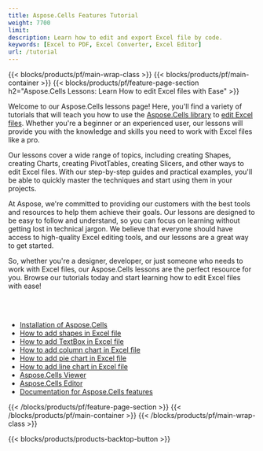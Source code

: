 ```yaml
---
title: Aspose.Cells Features Tutorial
weight: 7700
limit: 
description: Learn how to edit and export Excel file by code.
keywords: [Excel to PDF, Excel Converter, Excel Editor]
url: /tutorial
---
```


{{< blocks/products/pf/main-wrap-class >}}
{{< blocks/products/pf/main-container >}}
{{< blocks/products/pf/feature-page-section h2="Aspose.Cells Lessons: Learn How to edit Excel files with Ease" >}}

<p>
Welcome to our Aspose.Cells lessons page! Here, you'll find a variety of tutorials that will teach you how to use the <a href="https://www.nuget.org/packages/Aspose.Cells">Aspose.Cells library</a> to <a href="https://products.aspose.app/cells/editor/">edit Excel files</a>. Whether you're a beginner or an experienced user, our lessons will provide you with the knowledge and skills you need to work with Excel files like a pro.
</p>
<p>
Our lessons cover a wide range of topics, including creating Shapes, creating Charts, creating PivotTables, creating Slicers, and other ways to edit Excel files. With our step-by-step guides and practical examples, you'll be able to quickly master the techniques and start using them in your projects.</p>
<p>
At Aspose, we're committed to providing our customers with the best tools and resources to help them achieve their goals. Our lessons are designed to be easy to follow and understand, so you can focus on learning without getting lost in technical jargon. We believe that everyone should have access to high-quality Excel editing tools, and our lessons are a great way to get started.</p>
<p>
So, whether you're a designer, developer, or just someone who needs to work with Excel files, our Aspose.Cells lessons are the perfect resource for you. Browse our tutorials today and start learning how to edit Excel files with ease!
</p>

<br />
<br />

<div class="code-sample">
    <ul class="link-list">
        <li class="link-item"><a href="https://docs.aspose.com/cells/net/installation/">Installation of Aspose.Cells</a></li>
        <li class="link-item"><a href="add-shapes-in-excel">How to add shapes in Excel file</a></li>
        <li class="link-item"><a href="add-textbox-in-excel">How to add TextBox in Excel file</a></li>
        <li class="link-item"><a href="add-column-chart-in-excel">How to add column chart in Excel file</a></li>
        <li class="link-item"><a href="add-pie-chart-in-excel">How to add pie chart in Excel file</a></li>
        <li class="link-item"><a href="add-line-chart-in-excel">How to add line chart in Excel file</a></li>
        <li class="link-item"><a href="https://products.aspose.app/cells/viewer/">Aspose.Cells Viewer</a></li> 
        <li class="link-item"><a href="https://products.aspose.app/cells/editor/">Aspose.Cells Editor</a></li>        
        <li class="link-item"><a href="https://docs.aspose.com/cells/net/features/">Documentation for Aspose.Cells features</a></li>
    </ul>
</div>



{{< /blocks/products/pf/feature-page-section >}}
{{< /blocks/products/pf/main-container >}}
{{< /blocks/products/pf/main-wrap-class >}}

{{< blocks/products/products-backtop-button >}}